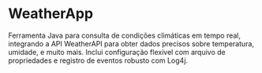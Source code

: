 # WeatherApp
Ferramenta Java para consulta de condições climáticas em tempo real, integrando a API WeatherAPI para obter dados precisos sobre temperatura, umidade, e muito mais. Inclui configuração flexível com arquivo de propriedades e registro de eventos robusto com Log4j.
